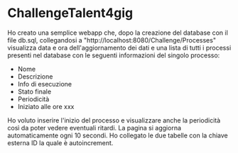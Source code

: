 # ChallengeTalent4gig
Ho creato una semplice webapp che, dopo la creazione del database con il file db.sql, collegandosi a "http://localhost:8080/Challenge/Processes" visualizza data e ora dell'aggiornamento dei dati e una lista di tutti i processi presenti nel database con le seguenti informazioni del singolo processo: 
- Nome 
- Descrizione 
- Info di esecuzione
- Stato finale 
- Periodicità 
- Iniziato alle ore xxx

Ho voluto inserire l'inizio del processo e visualizzare anche la periodicità così da poter vedere eventuali ritardi. 
La pagina si aggiorna automaticamente ogni 10 secondi. 
Ho collegato le due tabelle con la chiave esterna ID la quale è autoincrement. 
